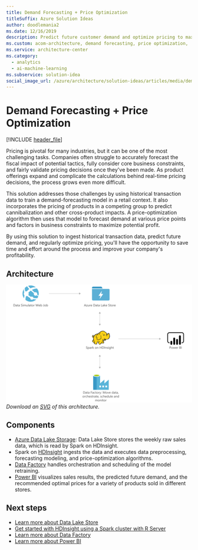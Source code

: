 ```yaml
---
title: Demand Forecasting + Price Optimization
titleSuffix: Azure Solution Ideas
author: doodlemania2
ms.date: 12/16/2019
description: Predict future customer demand and optimize pricing to maximize profitability using big-data and advanced-analytics services from Microsoft Azure.
ms.custom: acom-architecture, demand forecasting, price optimization, 'https://azure.microsoft.com/solutions/architecture/demand-forecasting-price-optimization-marketing/'
ms.service: architecture-center
ms.category:
  - analytics
  - ai-machine-learning
ms.subservice: solution-idea
social_image_url: /azure/architecture/solution-ideas/articles/media/demand-forecasting-price-optimization-marketing.png
---
```


# Demand Forecasting + Price Optimization

[!INCLUDE [header_file](../../../includes/sol-idea-header.md)]

Pricing is pivotal for many industries, but it can be one of the most challenging tasks. Companies often struggle to accurately forecast the fiscal impact of potential tactics, fully consider core business constraints, and fairly validate pricing decisions once they've been made. As product offerings expand and complicate the calculations behind real-time pricing decisions, the process grows even more difficult.

This solution addresses those challenges by using historical transaction data to train a demand-forecasting model in a retail context. It also incorporates the pricing of products in a competing group to predict cannibalization and other cross-product impacts. A price-optimization algorithm then uses that model to forecast demand at various price points and factors in business constraints to maximize potential profit.

By using this solution to ingest historical transaction data, predict future demand, and regularly optimize pricing, you'll have the opportunity to save time and effort around the process and improve your company's profitability.

## Architecture

![Architecture Diagram](../media/demand-forecasting-price-optimization-marketing.png)
*Download an [SVG](../media/demand-forecasting-price-optimization-marketing.svg) of this architecture.*

## Components

* [Azure Data Lake Storage](https://azure.microsoft.com/services/storage/data-lake-storage): Data Lake Store stores the weekly raw sales data, which is read by Spark on HDInsight.
* Spark on [HDInsight](https://azure.microsoft.com/services/hdinsight) ingests the data and executes data preprocessing, forecasting modeling, and price-optimization algorithms.
* [Data Factory](https://azure.microsoft.com/services/data-factory) handles orchestration and scheduling of the model retraining.
* [Power BI](https://powerbi.microsoft.com) visualizes sales results, the predicted future demand, and the recommended optimal prices for a variety of products sold in different stores.

## Next steps

* [Learn more about Data Lake Store](https://docs.microsoft.com/azure/data-lake-store/data-lake-store-overview)
* [Get started with HDInsight using a Spark cluster with R Server](https://docs.microsoft.com/azure/hdinsight/hdinsight-apache-spark-overview)
* [Learn more about Data Factory](https://docs.microsoft.com/azure/data-factory/data-factory-introduction)
* [Learn more about Power BI](https://powerbi.microsoft.com/documentation/powerbi-landing-page)
